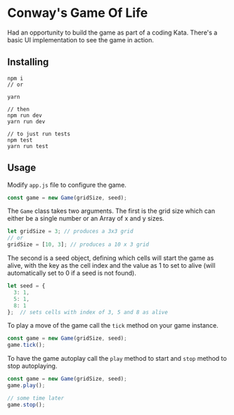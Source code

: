 # Conway's Game Of Life

Had an opportunity to build the game as part of a coding Kata. There's a basic UI implementation to see the game in action.

## Installing

```
npm i
// or

yarn

// then 
npm run dev
yarn run dev

// to just run tests
npm test
yarn run test
```
## Usage

Modify `app.js` file to configure the game.

```javascript
const game = new Game(gridSize, seed);
```
The `Game` class takes two arguments. The first is the grid size which can either be a single number or an Array of x and y sizes.

```javascript
let gridSize = 3; // produces a 3x3 grid
// or
gridSize = [10, 3]; // produces a 10 x 3 grid
```
The second is a seed object, defining which cells will start the game as alive, with the key as the cell index and the value as 1 to set to alive (will automatically set to 0 if a seed is not found).

```javascript
let seed = {
  3: 1,
  5: 1,
  8: 1
};  // sets cells with index of 3, 5 and 8 as alive
```
To play a move of the game call the `tick` method on your game instance.

```javascript
const game = new Game(gridSize, seed);
game.tick();
```
To have the game autoplay call the `play` method to start and `stop` method to stop autoplaying.

```javascript
const game = new Game(gridSize, seed);
game.play();

// some time later
game.stop();
```

